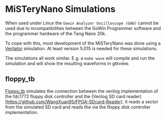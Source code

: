 # MiSTeryNano Simulations

When used under Linux the ```Gowin Analyzer Oscilloscope (GAO)``` cannot
be used due to incompatibilities between the GoWin Programmer software and
the programmer hardware of the Tang Nano 20k.

To cope with this, most development of the MiSTeryNano was done using
a [Verilator](https://www.veripool.org/verilator/) simulation. At least
version 5.015 is needed for these simulations.

The simulations all work similar. E.g. a ```make wave``` will
compile and run the simulation and will show the resulting
waveforms in gtkview.

## floppy_tb

[Floppy_tb](floppy_tb) simulates the connection between the verilog
implementation of the fdc1772 floppy disk controller and the (Verilog
SD card reader)[https://github.com/WangXuan95/FPGA-SDcard-Reader]. It reads
a sector from the simulated SD card and reads the via the floppy disk
controller implementation.
